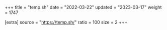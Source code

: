 +++
title = "temp.sh"
date = "2022-03-22"
updated = "2023-03-17"
weight = 1747

[extra]
source = "https://temp.sh/"
ratio = 100
size = 2
+++
